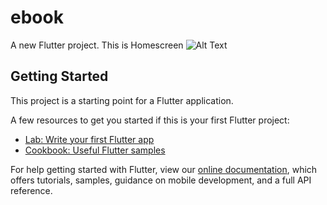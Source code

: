# ebook

A new Flutter project.
This is Homescreen
![Alt Text](https://user-images.githubusercontent.com/34105590/92441278-8d547900-f1cb-11ea-8785-4c1281cb2418.png)

## Getting Started

This project is a starting point for a Flutter application.

A few resources to get you started if this is your first Flutter project:

- [Lab: Write your first Flutter app](https://flutter.dev/docs/get-started/codelab)
- [Cookbook: Useful Flutter samples](https://flutter.dev/docs/cookbook)

For help getting started with Flutter, view our
[online documentation](https://flutter.dev/docs), which offers tutorials,
samples, guidance on mobile development, and a full API reference.
